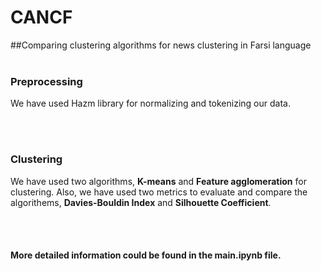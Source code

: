 # CANCF

##Comparing clustering algorithms for news clustering in Farsi language
<br/>
<br/>

### Preprocessing

We have used Hazm library for normalizing and tokenizing our data.

<br/>
<br/>

### Clustering

We have used two algorithms, **K-means** and **Feature agglomeration** for clustering. Also, we have used two metrics to evaluate and compare the algorithems, **Davies-Bouldin Index** and **Silhouette Coefficient**.

<br/>
<br/>

#### More detailed information could be found in the main.ipynb file.
